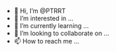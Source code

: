 - 👋 Hi, I’m @PTRRT
- 👀 I’m interested in ...
- 🌱 I’m currently learning ...
- 💞️ I’m looking to collaborate on ...
- 📫 How to reach me ...

<!---
PTRRT/PTRRT is a ✨ special ✨ repository because its `README.md` (this file) appears on your GitHub profile.
You can click the Preview link to take a look at your changes.
--->
